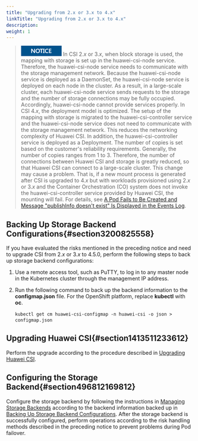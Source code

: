 ```yaml
---
title: "Upgrading from 2.x or 3.x to 4.x"
linkTitle: "Upgrading from 2.x or 3.x to 4.x"
description: 
weight: 1
---
```


>![](/public_sys-resources/en/icon-notice.gif) 
>In CSI 2._x_  or 3._x_, when block storage is used, the mapping with storage is set up in the huawei-csi-node service. Therefore, the huawei-csi-node service needs to communicate with the storage management network. Because the huawei-csi-node service is deployed as a DaemonSet, the huawei-csi-node service is deployed on each node in the cluster. As a result, in a large-scale cluster, each huawei-csi-node service sends requests to the storage and the number of storage connections may be fully occupied. Accordingly, huawei-csi-node cannot provide services properly.
>In CSI 4._x_, the deployment model is optimized. The setup of the mapping with storage is migrated to the huawei-csi-controller service and the huawei-csi-node service does not need to communicate with the storage management network. This reduces the networking complexity of Huawei CSI. In addition, the huawei-csi-controller service is deployed as a Deployment. The number of copies is set based on the customer's reliability requirements. Generally, the number of copies ranges from 1 to 3. Therefore, the number of connections between Huawei CSI and storage is greatly reduced, so that Huawei CSI can connect to a large-scale cluster.
>This change may cause a problem. That is, if a new mount process is generated after CSI is upgraded to 4._x_  but with workloads provisioned using 2._x_  or 3._x_  and the Container Orchestration \(CO\) system does not invoke the huawei-csi-controller service provided by Huawei CSI, the mounting will fail. For details, see  [A Pod Fails to Be Created and Message "publishInfo doesn't exist" Is Displayed in the Events Log](/docs/troubleshooting/pod-issues/a-pod-fails-to-be-created-and-message-publishinfo-doesn-t-exist-is-displayed-in-the-events-log).

## Backing Up Storage Backend Configurations{#section3200825558}

If you have evaluated the risks mentioned in the preceding notice and need to upgrade CSI from 2._x_  or 3._x_  to  4.5.0, perform the following steps to back up storage backend configurations:

1.  Use a remote access tool, such as PuTTY, to log in to any master node in the Kubernetes cluster through the management IP address.
2.  Run the following command to back up the backend information to the  **configmap.json**  file. For the OpenShift platform, replace  **kubectl**  with  **oc**.

    ```
    kubectl get cm huawei-csi-configmap -n huawei-csi -o json > configmap.json
    ```

## Upgrading Huawei CSI{#section1413511233612}

Perform the upgrade according to the procedure described in  [Upgrading Huawei CSI](/docs/installation-and-deployment/upgrading-or-rolling-back-huawei-csi/upgrading-or-rolling-back-huawei-csi-using-helm/upgrading-huawei-csi/upgrading-huawei-csi-on-kubernetes-openshift-and-tanzu#section6841317173013).

## Configuring the Storage Backend{#section496812169812}

Configure the storage backend by following the instructions in  [Managing Storage Backends](/docs/storage-backend-management/managing-storage-backends)  according to the backend information backed up in  [Backing Up Storage Backend Configurations](#section3200825558). After the storage backend is successfully configured, perform operations according to the risk handling methods described in the preceding notice to prevent problems during Pod failover.

